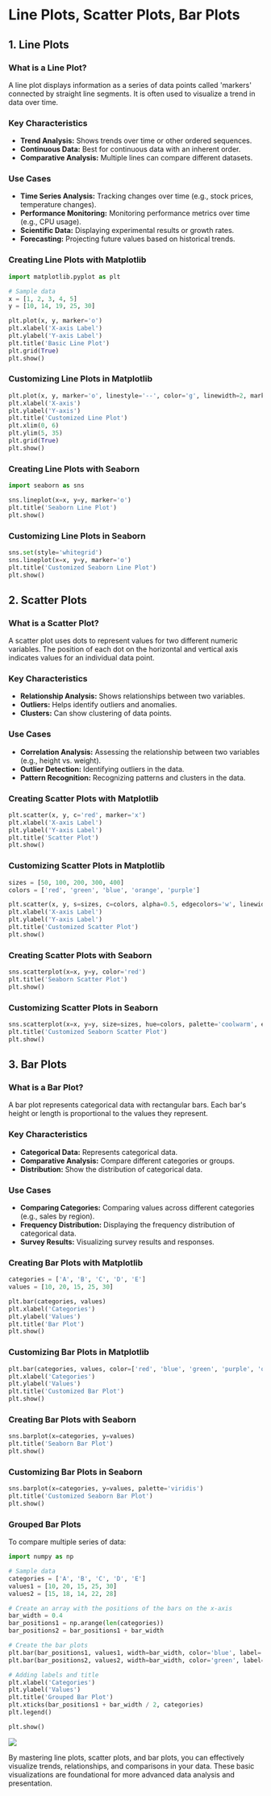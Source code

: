 # Line Plots, Scatter Plots, Bar Plots

## 1. Line Plots

### What is a Line Plot?
A line plot displays information as a series of data points called 'markers' connected by straight line segments. It is often used to visualize a trend in data over time.

### Key Characteristics
- **Trend Analysis:** Shows trends over time or other ordered sequences.
- **Continuous Data:** Best for continuous data with an inherent order.
- **Comparative Analysis:** Multiple lines can compare different datasets.

### Use Cases
- **Time Series Analysis:** Tracking changes over time (e.g., stock prices, temperature changes).
- **Performance Monitoring:** Monitoring performance metrics over time (e.g., CPU usage).
- **Scientific Data:** Displaying experimental results or growth rates.
- **Forecasting:** Projecting future values based on historical trends.

### Creating Line Plots with Matplotlib
```python
import matplotlib.pyplot as plt

# Sample data
x = [1, 2, 3, 4, 5]
y = [10, 14, 19, 25, 30]

plt.plot(x, y, marker='o')
plt.xlabel('X-axis Label')
plt.ylabel('Y-axis Label')
plt.title('Basic Line Plot')
plt.grid(True)
plt.show()
```

### Customizing Line Plots in Matplotlib
```python
plt.plot(x, y, marker='o', linestyle='--', color='g', linewidth=2, markersize=10)
plt.xlabel('X-axis')
plt.ylabel('Y-axis')
plt.title('Customized Line Plot')
plt.xlim(0, 6)
plt.ylim(5, 35)
plt.grid(True)
plt.show()
```

### Creating Line Plots with Seaborn
```python
import seaborn as sns

sns.lineplot(x=x, y=y, marker='o')
plt.title('Seaborn Line Plot')
plt.show()
```

### Customizing Line Plots in Seaborn
```python
sns.set(style='whitegrid')
sns.lineplot(x=x, y=y, marker='o')
plt.title('Customized Seaborn Line Plot')
plt.show()
```

## 2. Scatter Plots

### What is a Scatter Plot?
A scatter plot uses dots to represent values for two different numeric variables. The position of each dot on the horizontal and vertical axis indicates values for an individual data point.

### Key Characteristics
- **Relationship Analysis:** Shows relationships between two variables.
- **Outliers:** Helps identify outliers and anomalies.
- **Clusters:** Can show clustering of data points.

### Use Cases
- **Correlation Analysis:** Assessing the relationship between two variables (e.g., height vs. weight).
- **Outlier Detection:** Identifying outliers in the data.
- **Pattern Recognition:** Recognizing patterns and clusters in the data.

### Creating Scatter Plots with Matplotlib
```python
plt.scatter(x, y, c='red', marker='x')
plt.xlabel('X-axis Label')
plt.ylabel('Y-axis Label')
plt.title('Scatter Plot')
plt.show()
```

### Customizing Scatter Plots in Matplotlib
```python
sizes = [50, 100, 200, 300, 400]
colors = ['red', 'green', 'blue', 'orange', 'purple']

plt.scatter(x, y, s=sizes, c=colors, alpha=0.5, edgecolors='w', linewidth=2)
plt.xlabel('X-axis Label')
plt.ylabel('Y-axis Label')
plt.title('Customized Scatter Plot')
plt.show()
```

### Creating Scatter Plots with Seaborn
```python
sns.scatterplot(x=x, y=y, color='red')
plt.title('Seaborn Scatter Plot')
plt.show()
```

### Customizing Scatter Plots in Seaborn
```python
sns.scatterplot(x=x, y=y, size=sizes, hue=colors, palette='coolwarm', edgecolor='w', linewidth=2)
plt.title('Customized Seaborn Scatter Plot')
plt.show()
```

## 3. Bar Plots

### What is a Bar Plot?
A bar plot represents categorical data with rectangular bars. Each bar's height or length is proportional to the values they represent.

### Key Characteristics
- **Categorical Data:** Represents categorical data.
- **Comparative Analysis:** Compare different categories or groups.
- **Distribution:** Show the distribution of categorical data.

### Use Cases
- **Comparing Categories:** Comparing values across different categories (e.g., sales by region).
- **Frequency Distribution:** Displaying the frequency distribution of categorical data.
- **Survey Results:** Visualizing survey results and responses.

### Creating Bar Plots with Matplotlib
```python
categories = ['A', 'B', 'C', 'D', 'E']
values = [10, 20, 15, 25, 30]

plt.bar(categories, values)
plt.xlabel('Categories')
plt.ylabel('Values')
plt.title('Bar Plot')
plt.show()
```

### Customizing Bar Plots in Matplotlib
```python
plt.bar(categories, values, color=['red', 'blue', 'green', 'purple', 'orange'], edgecolor='black')
plt.xlabel('Categories')
plt.ylabel('Values')
plt.title('Customized Bar Plot')
plt.show()
```

### Creating Bar Plots with Seaborn
```python
sns.barplot(x=categories, y=values)
plt.title('Seaborn Bar Plot')
plt.show()
```

### Customizing Bar Plots in Seaborn
```python
sns.barplot(x=categories, y=values, palette='viridis')
plt.title('Customized Seaborn Bar Plot')
plt.show()
```

### Grouped Bar Plots
To compare multiple series of data:
```python
import numpy as np

# Sample data
categories = ['A', 'B', 'C', 'D', 'E']
values1 = [10, 20, 15, 25, 30]
values2 = [15, 18, 14, 22, 28]

# Create an array with the positions of the bars on the x-axis
bar_width = 0.4
bar_positions1 = np.arange(len(categories))
bar_positions2 = bar_positions1 + bar_width

# Create the bar plots
plt.bar(bar_positions1, values1, width=bar_width, color='blue', label='Series 1')
plt.bar(bar_positions2, values2, width=bar_width, color='green', label='Series 2')

# Adding labels and title
plt.xlabel('Categories')
plt.ylabel('Values')
plt.title('Grouped Bar Plot')
plt.xticks(bar_positions1 + bar_width / 2, categories)
plt.legend()

plt.show()
```

<img src="../_assets/matplot_group_barplot.png">

By mastering line plots, scatter plots, and bar plots, you can effectively visualize trends, relationships, and comparisons in your data. These basic visualizations are foundational for more advanced data analysis and presentation.
